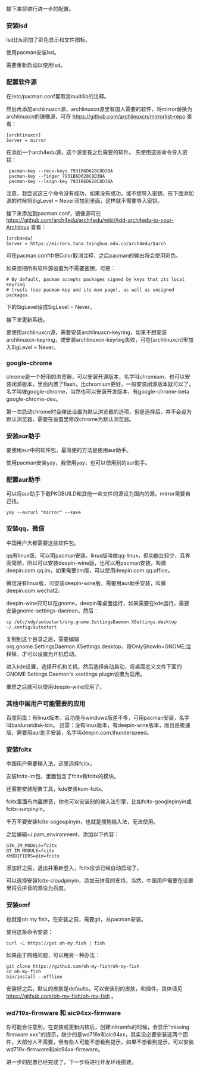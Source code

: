 接下来将进行进一步的配置。

### 安装lsd

lsd比ls添加了彩色显示和文件图标。

使用pacman安装lsd。

需要重新启动以使用lsd。

### 配置软件源

在/etc/pacman.conf里取消multilib的注释。

然后再添加archlinuxcn源，archlinuxcn源里有国人需要的软件，将mirror替换为archlinuxcn的镜像源，可在 https://github.com/archlinuxcn/mirrorlist-repo 查看：

```
[archlinuxcn]
Server = mirror
```

在添加一个arch4edu源，这个源里有之后需要的软件。
先使用这些命令导入密钥：

```
 pacman-key --recv-keys 7931B6D628C8D3BA
 pacman-key --finger 7931B6D628C8D3BA
 pacman-key --lsign-key 7931B6D628C8D3BA
```

注意，我尝试这三个命令没有成功，如果没有成功，或不想导入密钥，在下面添加源的时候将SigLevel = Never添加到里面，这样就不需要导入密钥。

接下来添加到pacman.conf，镜像源可在 https://github.com/arch4edu/arch4edu/wiki/Add-arch4edu-to-your-Archlinux 查看：
```
[arch4edu]
Server = https://mirrors.tuna.tsinghua.edu.cn/arch4edu/$arch
```
可在pacman.conf中把Color取消注释，之后pacman的输出将会使用彩色。

如果想把所有软件源设置为不需要密钥，可把：

```
# By default, pacman accepts packages signed by keys that its local keyring
# trusts (see pacman-key and its man page), as well as unsigned packages.
```

下的SigLevel设成SigLevel = Never。

接下来更新系统。

要使用archlinuxcn源，需要安装archlinuxcn-keyring，如果不想安装archlinuxcn-keyring，或安装archlinuxcn-keyring失败，可在[archlinuxcn]里加入SigLevel = Never。

### google-chrome

chrome是一个好用的浏览器，可以安装开源版本，名字叫chromium，也可以安装闭源版本，里面内置了flash，比chromium更好，一般安装闭源版本就可以了，名字叫做google-chrome，当然也可以安装开发版本，有google-chrome-beta google-chrome-dev。

第一次启动chrome时会弹出设置为默认浏览器的选项，但是选择后，并不会设为默认浏览器，需要在设置里修改chrome为默认浏览器。

### 安装aur助手

要使用aur中的软件包，最简便的方法是使用aur助手。

使用pacman安装yay，我使用yay，也可以使用别的aur助手。

### 配置aur助手

可以将aur助手下载PKGBUILD和其他一些文件的源设为国内的源。mirror需要自己找。

```
yay --aururl "mirror" --save
```

### 安装qq，微信

中国用户大都需要这些软件包。

qq有linux版，可以用pacman安装。linux版叫做qq-linux，但功能比较少，且界面简陋，所以可以安装deepin-wine版，也可以用pacman安装，叫做deepin.com.qq.im，如果需要tim版，可以使用deepin.com.qq.office。

微信没有linux版，可安装deepin-wine版，需要用aur助手安装，叫做deepin.com.wechat2。

deepin-wine只可以在gnome，deepin等桌面运行，如果需要在kde运行，需要安装gnome-settings-daemon，然后：

```
cp /etc/xdg/autostart/org.gnome.SettingsDaemon.XSettings.desktop ~/.config/autostart
```

复制到这个目录之后，需要编辑org.gnome.SettingsDaemon.XSettings.desktop，将OnlyShowIn=GNOME;注释掉，才可以设置为开机启动。

进入kde设置，选择开机和关机，然后选择自动启动，将桌面定义文件下面的GNOME Settings Daemon's xsettings plugin设置为启用。

重启之后就可以使用deepin-wine应用了。

### 其他中国用户可能需要的应用

百度网盘：有linux版本，且功能与windows版差不多，可用pacman安装，名字叫baidunetdisk-bin。
迅雷：没有linux版本，有deepin-wine版本，而且是极速版，需要用aur助手安装，名字叫deepin.com.thunderspeed。

### 安装fcitx

中国用户需要输入法，这里选择fcitx。

安装fcitx-im包，里面包含了fcitx和fcitx的模块。

还需要安装配置工具，kde安装kcm-fcitx。

fcitx里面有内置拼音，你也可以安装别的输入法引擎，比如fcitx-googlepinyin或fcitx-sunpinyin。

千万不要安装fcitx-sogoupinyin，也就是搜狗输入法，无法使用。

之后编辑~/.pam_environment，添加以下内容：

```
GTK_IM_MODULE=fcitx
QT_IM_MODULE=fcitx
XMODIFIERS=@im=fcitx
```

添加好之后，退出并重新登入，fcitx应该已经自动启动了。

可以选择安装fcitx-cloudpinyin，添加云拼音的支持，当然，中国用户需要在设置里将云拼音的源设为百度。

### 安装omf

也就是oh my fish，在安装之前，需要git，从pacman安装。

使用这条命令安装：

`curl -L https://get.oh-my.fish | fish`

如果由于网络问题，可以用另一种办法：

```
git clone https://github.com/oh-my-fish/oh-my-fish
cd oh-my-fish
bin/install --offline
```

安装好之后，默认的皮肤是defaults，可以安装别的皮肤，和插件。具体请见 https://github.com/oh-my-fish/oh-my-fish 。

### wd719x-firmware 和 aic94xx-firmware

你可能会注意到，在安装或更新内核后，创建initramfs的时候，会显示“missing firmware xxx"的提示，缺少的是wd719x和aic94xx，其实没必要安装这两个固件，大部分人不需要，但有些人可能不想看到提示，如果不想看到提示，可以安装wd719x-firmware和aic94xx-firmware。

进一步的配置已经完成了，下一步将进行开发环境搭建。
